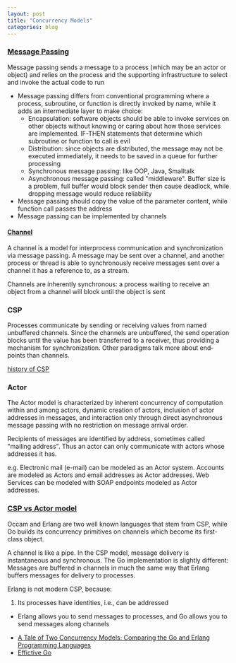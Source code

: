 ```yaml
---
layout: post
title: "Concurrency Models"
categories: blog
---
```


### [Message Passing](http://en.wikipedia.org/wiki/Message_passing)
Message passing sends a message to a process (which may be an actor or object) and relies on the process and the supporting infrastructure to select and invoke the actual code to run

* Message passing differs from conventional programming where a process, subroutine, or function is directly invoked by name, while it adds an intermediate layer to make choice:
    * Encapsulation: software objects should be able to invoke services on other objects without knowing or caring about how those services are implemented. IF-THEN statements that determine which subroutine or function to call is evil
    * Distribution: since objects are distributed, the message may not be executed immediately, it needs to be saved in a queue for further processing
    * Synchronous message passing: like OOP, Java, Smalltalk
    * Asynchronous message passing: called "middleware". Buffer size is a problem, full buffer would block sender then cause deadlock, while dropping message would reduce reliability
* Message passing should copy the value of the parameter content, while function call passes the address
* Message passing can be implemented by channels

#### [Channel](http://en.wikipedia.org/wiki/Channel_(programming))
A channel is a model for interprocess communication and synchronization via message passing. A message may be sent over a channel, and another process or thread is able to synchronously receive messages sent over a channel it has a reference to, as a stream.

Channels are inherently synchronous: a process waiting to receive an object from a channel will block until the object is sent

### CSP
Processes communicate by sending or receiving values from named unbuffered channels. Since the channels are unbuffered, the send operation blocks until the value has been transferred to a receiver, thus providing a mechanism for synchronization. Other paradigms talk more about end-points than channels.

[history of CSP](http://swtch.com/~rsc/thread)

### Actor
The Actor model is characterized by inherent concurrency of computation within and among actors, dynamic creation of actors, inclusion of actor addresses in messages, and interaction only through direct asynchronous message passing with no restriction on message arrival order.

Recipients of messages are identified by address, sometimes called "mailing address". Thus an actor can only communicate with actors whose addresses it has.

e.g. Electronic mail (e-mail) can be modeled as an Actor system. Accounts are modeled as Actors and email addresses as Actor addresses. Web Services can be modeled with SOAP endpoints modeled as Actor addresses.

### [CSP vs Actor model](http://en.wikipedia.org/wiki/Communicating_sequential_processes#Comparison_with_the_Actor_Model)
Occam and Erlang are two well known languages that stem from CSP, while Go builds its concurrency primitives on channels which become its first-class object.

A channel is like a pipe. In the CSP model, message delivery is instantaneous and synchronous. The Go implementation is slightly different: Messages are buffered in channels in much the same way that Erlang buffers messages for delivery to processes.

Erlang is not modern CSP, because:

1. Its processes have identities, i.e., can be addressed
- Erlang allows you to send messages to processes, and Go allows you to send messages along channels

* [A Tale of Two Concurrency Models: Comparing the Go and Erlang Programming Languages](http://thetrendythings.com/read/14522)
* [Effictive Go](http://golang.org/doc/effective_go.html#concurrency)

